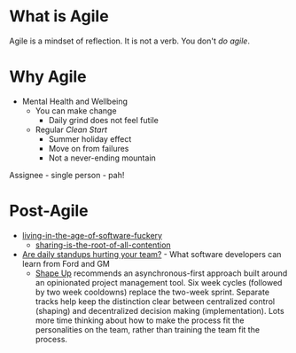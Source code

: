 What is Agile
=============

Agile is a mindset of reflection. It is not a verb. You don't _do agile_.


Why Agile
=========

* Mental Health and Wellbeing
    * You can make change
        * Daily grind does not feel futile
    * Regular _Clean Start_
        * Summer holiday effect
        * Move on from failures
        * Not a never-ending mountain

Assignee - single person - pah!


Post-Agile
==========

* [living-in-the-age-of-software-fuckery](https://web.archive.org/web/20190713163433/https://medium.com/@bryanedds/living-in-the-age-of-software-fuckery-8859f81ca877)
    * [sharing-is-the-root-of-all-contention](https://web.archive.org/web/20190713163113/https://medium.com/@bryanedds/sharing-is-the-root-of-all-contention-f1ba6b9b82fc)
* [Are daily standups hurting your team?](https://ideas.krishnan.ca/are-daily-standups-hurting-your-team) - What software developers can learn from Ford and GM
    * [Shape Up](https://www.basecamp.com/shapeup) recommends an asynchronous-first approach built around an opinionated project management tool. Six week cycles (followed by two week cooldowns) replace the two-week sprint. Separate tracks help keep the distinction clear between centralized control (shaping) and decentralized decision making (implementation). Lots more time thinking about how to make the process fit the personalities on the team, rather than training the team fit the process.
